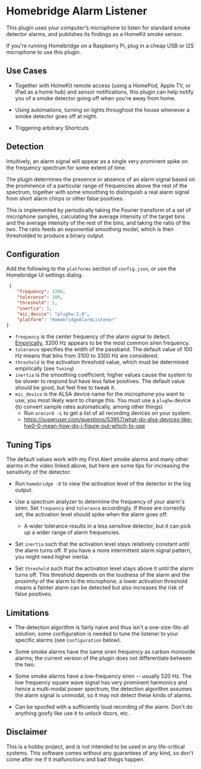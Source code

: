 # Homebridge Alarm Listener

This plugin uses your computer's microphone to listen for standard smoke detector
alarms, and publishes its findings as a HomeKit smoke sensor.

If you're running Homebridge on a Raspberry Pi, plug in a cheap USB or I2S microphone to use this plugin.

## Use Cases

- Together with HomeKit remote access (using a 
HomePod, Apple TV, or iPad as a home hub) and sensor notifications, this plugin can help notify you of a smoke detector going off when you're away from home.

- Using automations, turning on lights throughout the house whenever a smoke detector goes off at night.
  
- Triggering arbitrary Shortcuts 

## Detection

Intuitively, an alarm signal will appear as a single very prominent spike on the frequency spectrum for some extent of time.

The plugin determines the presence or absence of an alarm signal based on the prominence of a particular range of frequencies above the rest of the spectrum, together with some smoothing to distinguish a real alarm signal from short alarm chirps or other false positives.

This is implemented by periodically taking the Fourier transform of a set of microphone samples, calculating the average intensity of the target bins and the average intensity of the rest of the bins, and taking the ratio of the two. The ratio feeds an exponential smoothing model, which is then thresholded to produce a binary output.


## Configuration

Add the following to the `platforms` section of `config.json`, or use the Homebridge UI settings dialog.

```json
 {
    "frequency": 3200,
    "tolerance": 100,
    "threshold": 1,
    "inertia": 5,
    "mic_device": "plughw:2,0",
    "platform": "HomebridgeAlarmListener"
}
```

- `frequency` is the center frequency of the alarm signal to detect. [Empirically](https://www.youtube.com/watch?v=bdVE3dvvBT0), 3200 Hz appears to be the most common siren frequency. 
- `tolerance` specifies the width of the passband. The default value of 100 Hz means that bins from 3100 to 3300 Hz are considered.
- `threshold` is the activation threshold value, which must be determined empirically (see `Tuning`)
- `inertia` is the smoothing coefficient; higher values cause the system to be slower to respond but have less false positives. The default value should be good, but feel free to tweak it.
- `mic_device` is the ALSA device name for the microphone you want to use; you most likely want to change this. You must use a `plughw`  device (to convert sample rates automatically, among other things)
  - Run `arecord -L` to get a list of all recording devices on your system.
  - https://superuser.com/questions/53957/what-do-alsa-devices-like-hw0-0-mean-how-do-i-figure-out-which-to-use
  
## Tuning Tips

The default values work with my First Alert smoke alarms and many other alarms in the video linked above, but here are some tips for increasing the sensitivity of the detector:

- Run `homebridge -D` to view the activation level of the detector in the log output. 

- Use a spectrum analyzer to determine the frequency of your alarm's siren. Set `frequency` and `tolerance` accordingly. If those are correctly set, the activation level should spike when the alarm goes off.
  - A wider tolerance results in a less sensitive detector, but it can pick up a wider range of alarm frequencies. 
  
- Set `inertia` such that the activation level stays relatively constant until the alarm turns off. If you have a more intermittent alarm signal pattern, you might need higher inertia. 

- Set `threshold` such that the activation level stays above it until the alarm turns off. This threshold depends on the loudness of the alarm and the proximity of the alarm to the microphone; a lower activation threshold means a fainter alarm can be detected but also increases the risk of false positives.

## Limitations

- The detection algorithm is fairly naive and thus isn't a one-size-fits-all solution; some configuration is needed to tune the listener to your specific alarms (see `Configuration` below).

- Some smoke alarms have the same siren frequency as carbon monoxide alarms; the current version of the plugin does not differentiate between the two.

- Some smoke alarms have a low-frequency siren -- usually 520 Hz. The low frequency square wave signal has very prominent harmonics and hence a multi-modal power spectrum; the detection algorithm assumes the alarm signal is unimodal, so it may not detect these kinds of alarms.

- Can be spoofed with a sufficiently loud recording of the alarm. Don't do anything goofy like use it to unlock doors, etc.

## Disclaimer

This is a hobby project, and is not intended to be used in any life-critical systems. This software comes without any guarantees of any kind, so don't come after me if it malfunctions and bad things happen. 



